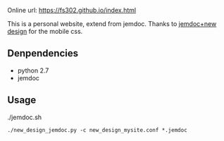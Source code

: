 Online url: https://fs302.github.io/index.html

This is a personal website, extend from jemdoc.
Thanks to [jemdoc+new design](https://github.com/szl2/jemdoc-new-design/tree/master) for the mobile css.

## Denpendencies
- python 2.7
- jemdoc

## Usage
./jemdoc.sh

`./new_design_jemdoc.py -c new_design_mysite.conf *.jemdoc`
